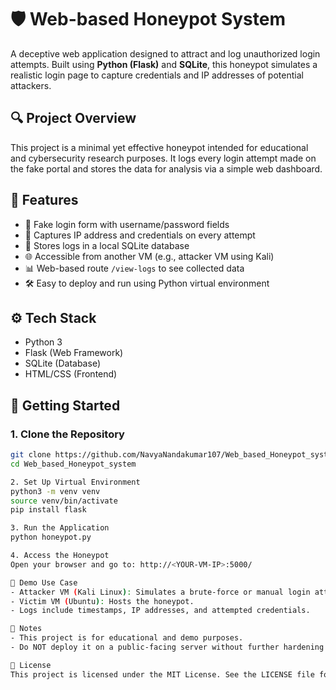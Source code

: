 # 🛡️ Web-based Honeypot System

A deceptive web application designed to attract and log unauthorized login attempts. Built using **Python (Flask)** and **SQLite**, this honeypot simulates a realistic login page to capture credentials and IP addresses of potential attackers.

## 🔍 Project Overview

This project is a minimal yet effective honeypot intended for educational and cybersecurity research purposes. It logs every login attempt made on the fake portal and stores the data for analysis via a simple web dashboard.

## 🎯 Features

- 🔐 Fake login form with username/password fields
- 🧠 Captures IP address and credentials on every attempt
- 💾 Stores logs in a local SQLite database
- 🌐 Accessible from another VM (e.g., attacker VM using Kali)
- 📊 Web-based route `/view-logs` to see collected data
- 🛠️ Easy to deploy and run using Python virtual environment

## ⚙️ Tech Stack

- Python 3
- Flask (Web Framework)
- SQLite (Database)
- HTML/CSS (Frontend)

## 🚀 Getting Started

### 1. Clone the Repository

```bash
git clone https://github.com/NavyaNandakumar107/Web_based_Honeypot_system.git
cd Web_based_Honeypot_system

2. Set Up Virtual Environment
python3 -m venv venv
source venv/bin/activate
pip install flask

3. Run the Application
python honeypot.py

4. Access the Honeypot
Open your browser and go to: http://<YOUR-VM-IP>:5000/

🧪 Demo Use Case
- Attacker VM (Kali Linux): Simulates a brute-force or manual login attempt.
- Victim VM (Ubuntu): Hosts the honeypot.
- Logs include timestamps, IP addresses, and attempted credentials.

📌 Notes
- This project is for educational and demo purposes.
- Do NOT deploy it on a public-facing server without further hardening.

📜 License
This project is licensed under the MIT License. See the LICENSE file for details.
